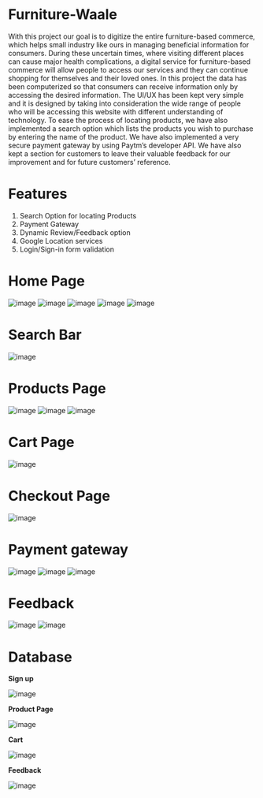 # Furniture-Waale
With this project our goal is to digitize the entire furniture-based commerce, which helps small industry like ours in managing beneficial information for consumers. During these uncertain times, where visiting different places can cause major health complications, a digital service for furniture-based commerce will allow people to access our services and they can continue shopping for themselves and their loved ones. In this project the data has been computerized so that consumers can receive information only by accessing the desired information. The UI/UX has been kept very simple and it is designed by taking into consideration the wide range of people who will be accessing this website with different understanding of technology. To ease the process of locating products, we have also implemented a search option which lists the products you wish to purchase by entering the name of the product. We have also implemented a very secure payment gateway by using Paytm’s developer API. We have also kept a section for customers to leave their valuable feedback for our improvement and for future customers’ reference.

# **Features**
1.	Search Option for locating Products
2.	Payment Gateway
3.	Dynamic Review/Feedback option
4.	Google Location services
5.	Login/Sign-in form validation


# **Home Page**

![image](https://user-images.githubusercontent.com/42881984/135908705-c81817cb-58a7-40f7-9a74-9d5f22bef140.png)
![image](https://user-images.githubusercontent.com/42881984/135908672-c65daf01-6735-48c7-b953-d37c60f51e2d.png)
![image](https://user-images.githubusercontent.com/42881984/135908735-c61df5eb-6f5c-4bc1-81ed-1c5fd7d0df96.png)
![image](https://user-images.githubusercontent.com/42881984/135908742-dbb77f32-b78b-4d87-b90e-a71bf1bc84d9.png)
![image](https://user-images.githubusercontent.com/42881984/135908755-bff1d294-7f0d-4199-8f1a-611185374474.png)

# **Search Bar** 

![image](https://user-images.githubusercontent.com/42881984/135908782-2e1e0512-d88b-4d57-9224-3ab056a26c6a.png)

# **Products Page**

![image](https://user-images.githubusercontent.com/42881984/135908789-9eec63ec-ef07-4faf-a48e-d914b0b1d197.png)
![image](https://user-images.githubusercontent.com/42881984/135908912-b56ce9c2-2de6-4202-ab14-c24d25d0d3a0.png)
![image](https://user-images.githubusercontent.com/42881984/135909119-8e51caab-2a26-4455-a46c-1cd5face5950.png)

# **Cart Page**

![image](https://user-images.githubusercontent.com/42881984/135909156-382c1a5a-a2ca-4f2e-a1f3-d584683538db.png)


# **Checkout Page**

![image](https://user-images.githubusercontent.com/42881984/135909230-912db0f9-5dec-4141-ad11-b0937b252f7d.png)

# **Payment gateway**
  
![image](https://user-images.githubusercontent.com/42881984/135909238-015b1a7b-9e64-4d2f-b88c-4cd0f5dcc5de.png)
![image](https://user-images.githubusercontent.com/42881984/135909252-720a26bf-48fe-497b-99e5-49152cb24458.png)
![image](https://user-images.githubusercontent.com/42881984/135909257-27959104-d5fd-4ec7-9acd-6879007140dd.png)

# **Feedback**

![image](https://user-images.githubusercontent.com/42881984/135909276-423e8078-66b7-4711-bb1e-1385e467f451.png)
![image](https://user-images.githubusercontent.com/42881984/135909287-a9711a2f-02a3-479b-aabe-f6eb7bb14ece.png)

# **Database**


**Sign up**

![image](https://user-images.githubusercontent.com/42881984/135909425-4a190a95-a445-418a-adf0-e87f4784af96.png)

**Product Page** 

![image](https://user-images.githubusercontent.com/42881984/135909443-e6812112-528e-4705-9541-c4c3e296da27.png)

**Cart**

![image](https://user-images.githubusercontent.com/42881984/135909458-1bd703fa-35ec-4c6c-ac24-5a8e02b1948d.png)
 
**Feedback**

![image](https://user-images.githubusercontent.com/42881984/135909474-54fc4225-90fd-4704-80cf-37db51157161.png)

